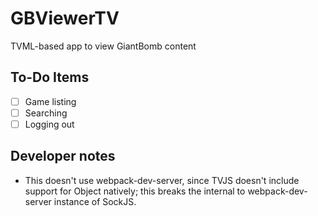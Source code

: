# GBViewerTV
TVML-based app to view GiantBomb content

## To-Do Items

- [ ] Game listing
- [ ] Searching
- [ ] Logging out

## Developer notes

* This doesn't use webpack-dev-server, since TVJS doesn't include support for Object natively; this breaks the internal to webpack-dev-server instance of SockJS.
